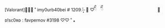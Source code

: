 [Valorant]🍒𐄉̶͙ ˚ imy0urb40bei # 1209𓈒˚̶͙ ͙ 🐰 ♡ིྀ ⠀ིྀ ⠀ ⠀ ⠀ ⠀ ⠀ ⠀ ⠀ ⠀ ⠀ ⠀ ⠀ ⠀ 🐖 ᴅ!sᴄ0ʀᴅ : favpernov #3198 ♡︎♡︎ ˚ ⁎⠀
